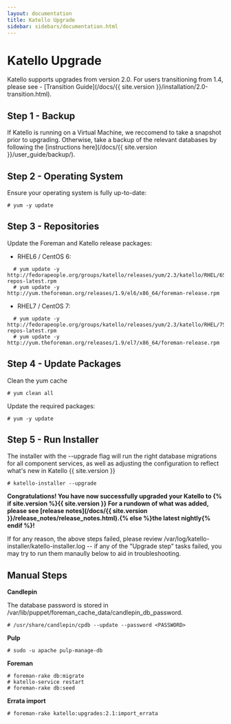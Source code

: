 ```yaml
---
layout: documentation
title: Katello Upgrade
sidebar: sidebars/documentation.html
---
```


# Katello Upgrade

Katello supports upgrades from version 2.0.  For users transitioning from 1.4, please see - [Transition Guide](/docs/{{ site.version }}/installation/2.0-transition.html).

## Step 1 - Backup

If Katello is running on a Virtual Machine, we reccomend to take a snapshot prior to upgrading. Otherwise, take a backup of the relevant databases by following the [instructions here](/docs/{{ site.version }}/user_guide/backup/).

## Step 2 - Operating System

Ensure your operating system is fully up-to-date:

```
# yum -y update
```

## Step 3 - Repositories

Update the Foreman and Katello release packages:

  * RHEL6 / CentOS 6:

```
  # yum update -y http://fedorapeople.org/groups/katello/releases/yum/2.3/katello/RHEL/6Server/x86_64/katello-repos-latest.rpm
  # yum update -y http://yum.theforeman.org/releases/1.9/el6/x86_64/foreman-release.rpm
```

  * RHEL7 / CentOS 7:

```
  # yum update -y http://fedorapeople.org/groups/katello/releases/yum/2.3/katello/RHEL/7Server/x86_64/katello-repos-latest.rpm
  # yum update -y http://yum.theforeman.org/releases/1.9/el7/x86_64/foreman-release.rpm
```

## Step 4 - Update Packages

Clean the yum cache

```
# yum clean all
```

Update the required packages:

```
# yum -y update
```

## Step 5 - Run Installer

The installer with the --upgrade flag will run the right database migrations for all component services, as well as adjusting the configuration to reflect what's new in Katello {{ site.version }}

```
# katello-installer --upgrade
```

**Congratulations! You have now successfully upgraded your Katello to {% if site.version %}{{ site.version }} For a rundown of what was added, please see [release notes](/docs/{{ site.version }}/release_notes/release_notes.html).{% else %}the latest nightly{% endif %}!**


If for any reason, the above steps failed, please review /var/log/katello-installer/katello-installer.log -- if any of the "Upgrade step" tasks failed, you may try to run them manaully below to aid in troubleshooting.

## Manual Steps

**Candlepin**

The database password is stored in /var/lib/puppet/foreman_cache_data/candlepin_db_password.

```
# /usr/share/candlepin/cpdb --update --password <PASSWORD>
```

**Pulp**

```
# sudo -u apache pulp-manage-db
```

**Foreman**

```
# foreman-rake db:migrate
# katello-service restart
# foreman-rake db:seed
```

**Errata import**

```
# foreman-rake katello:upgrades:2.1:import_errata
```
